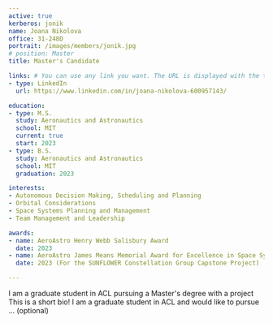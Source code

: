 ```yaml
---
active: true
kerberos: jonik
name: Joana Nikolova
office: 31-248D
portrait: /images/members/jonik.jpg
# position: Master
title: Master's Candidate

links: # You can use any link you want. The URL is displayed with the text in the *type* field. 
- type: LinkedIn
  url: https://www.linkedin.com/in/joana-nikolova-600957143/

education:
- type: M.S.
  study: Aeronautics and Astronautics
  school: MIT
  current: true
  start: 2023
- type: B.S.
  study: Aeronautics and Astronautics
  school: MIT
  graduation: 2023 

interests:
- Autonomous Decision Making, Scheduling and Planning
- Orbital Considerations
- Space Systems Planning and Management
- Team Management and Leadership

awards:
- name: AeroAstro Henry Webb Salisbury Award
  date: 2023
- name: AeroAstro James Means Memorial Award for Excellence in Space Systems Engineering
  date: 2023 (For the SUNFLOWER Constellation Group Capstone Project)

--- 
```


I am a graduate student in ACL pursuing a Master's degree with a project 
This is a short bio! I am a graduate student in ACL and would like to pursue ... (optional)